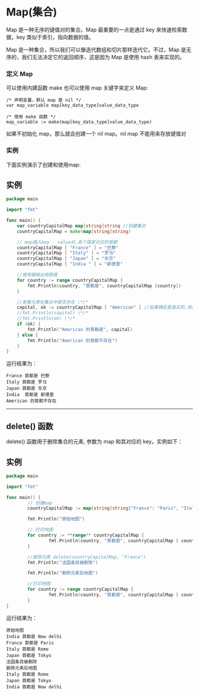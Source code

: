 # Map(集合)

Map 是一种无序的键值对的集合。Map 最重要的一点是通过 key 来快速检索数据，key 类似于索引，指向数据的值。

Map 是一种集合，所以我们可以像迭代数组和切片那样迭代它。不过，Map 是无序的，我们无法决定它的返回顺序，这是因为 Map 是使用 hash 表来实现的。

### 定义 Map

可以使用内建函数 make 也可以使用 map 关键字来定义 Map:

```
/* 声明变量，默认 map 是 nil */
var map_variable map[key_data_type]value_data_type

/* 使用 make 函数 */
map_variable := make(map[key_data_type]value_data_type)
```

如果不初始化 map，那么就会创建一个 nil map。nil map 不能用来存放键值对

### 实例

下面实例演示了创建和使用map:

## 实例

```go
package main

import "fmt"

func main() {
    var countryCapitalMap map[string]string //创建集合 
    countryCapitalMap = make(map[string]string)

    // map插入key - value对,各个国家对应的首都 
    countryCapitalMap [ "France" ] = "巴黎"
    countryCapitalMap [ "Italy" ] = "罗马"
    countryCapitalMap [ "Japan" ] = "东京"
    countryCapitalMap [ "India " ] = "新德里"

    //使用键输出地图值 
    for country := range countryCapitalMap {
        fmt.Println(country, "首都是", countryCapitalMap [country])
    }

    //查看元素在集合中是否存在 \*/*
    capital, ok := countryCapitalMap [ "American" ] //如果确定是真实的,则存在,否则不存在 
    //fmt.Println(capital) \*/*
    //fmt.Println(ok) \*/*
    if (ok) {
        fmt.Println("American 的首都是", capital)
    } else {
        fmt.Println("American 的首都不存在")
    }
}


```

运行结果为：

```
France 首都是 巴黎
Italy 首都是 罗马
Japan 首都是 东京
India  首都是 新德里
American 的首都不存在
```

------

## delete() 函数

delete() 函数用于删除集合的元素, 参数为 map 和其对应的 key。实例如下：

## 实例

```go
package main

import "fmt"

func main() {
        // 创建map 
        countryCapitalMap := map[string]string{"France": "Paris", "Italy": "Rome", "Japan": "Tokyo", "India": "New delhi"}

        fmt.Println("原始地图")

        // 打印地图 
        for country := **range** countryCapitalMap {
                fmt.Println(country, "首都是", countryCapitalMap [ country ])
        }

        //删除元素 delete(countryCapitalMap, "France")
        fmt.Println("法国条目被删除")

        fmt.Println("删除元素后地图")

        //打印地图
        for country := range countryCapitalMap {
                fmt.Println(country, "首都是", countryCapitalMap [ country ])
        }
}


```

运行结果为：

```
原始地图
India 首都是 New delhi
France 首都是 Paris
Italy 首都是 Rome
Japan 首都是 Tokyo
法国条目被删除
删除元素后地图
Italy 首都是 Rome
Japan 首都是 Tokyo
India 首都是 New delhi
```

